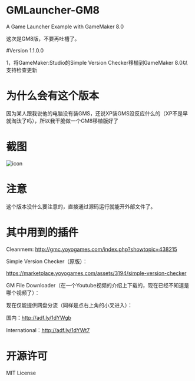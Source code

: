 # GMLauncher-GM8

A Game Launcher Example with GameMaker 8.0

这次是GM8版，不要再吐槽了。

#Version 1.1.0.0

1，将GameMaker:Studio的Simple Version Checker移植到GameMaker 8.0以支持检查更新

# 为什么会有这个版本

因为某人跟我说他的电脑没有装GMS，还说XP装GMS没反应什么的（XP不是早就淘汰了吗），所以我干脆做一个GM8移植版好了

# 截图

![icon](http://pic.yupoo.com/liaronce/FOwQDLGi/kpMyn.png)

# 注意

这个版本没什么要注意的，直接通过源码运行就能开外部文件了。

# 其中用到的插件

Cleanmem:
http://gmc.yoyogames.com/index.php?showtopic=438215

Simple Version Checker（原版）：

https://marketplace.yoyogames.com/assets/3194/simple-version-checker

GM File Downloader（在一个Youtube视频的介绍上下载的，现在已经不知道是哪个视频了）：

现在仅能提供网盘分流（同样是点右上角的小叉进入）：

国内：http://adf.ly/1dYWgb

International：http://adf.ly/1dYWt7

# 开源许可

MIT License
